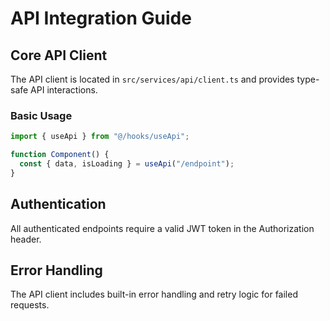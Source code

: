 # API Integration Guide

## Core API Client

The API client is located in `src/services/api/client.ts` and provides type-safe API interactions.

### Basic Usage

```typescript
import { useApi } from "@/hooks/useApi";

function Component() {
  const { data, isLoading } = useApi("/endpoint");
}
```

## Authentication

All authenticated endpoints require a valid JWT token in the Authorization header.

## Error Handling

The API client includes built-in error handling and retry logic for failed requests.
